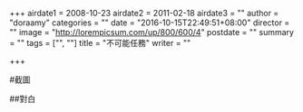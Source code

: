 +++
airdate1 = 2008-10-23
airdate2 = 2011-02-18
airdate3 = ""
author = "doraamy"
categories = ""
date = "2016-10-15T22:49:51+08:00"
director = ""
image = "http://lorempicsum.com/up/800/600/4"
postdate = ""
summary = ""
tags = ["", ""]
title = "不可能任務"
writer = ""

+++

#截圖

##對白
